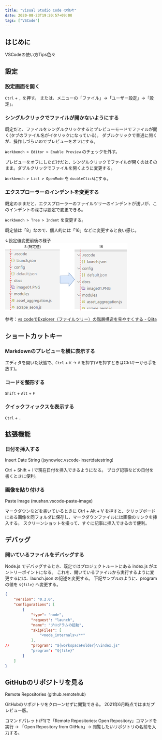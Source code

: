 ```yaml
---
title: "Visual Studio Code の色々"
date: 2020-08-23T19:20:57+09:00
tags: ["VSCode"]
---
```


## はじめに
VSCodeの使い方Tips色々

## 設定

### 設定画面を開く
`Ctrl` + `,` を押す。
または、メニューの「ファイル」→「ユーザー設定」→「設定」。

### シングルクリックでファイルが開かないようにする
既定だと、ファイルをシングルクリックするとプレビューモードでファイルが開く(タブのファイル名がイタリックになっている)。
ダブルクリックで普通に開くが、操作しづらいのでプレビューをオフにする。

`Workbench > Editor > Enable Preview` のチェックを外す。

プレビューをオフにしただけだと、シングルクリックでファイルが開くのはそのまま。ダブルクリックでファイルを開くように変更する。

`Workbench > List > OpenMode` を `doubleClick`にする。

### エクスプローラーのインデントを変更する
既定のままだと、エクスプローラーのファイルツリーのインデントが浅いが、このインデントの深さは設定で変更できる。

`Workbench > Tree > Indent` を変更する。

既定値は「8」なので、個人的には「16」などに変更すると良い感じ。  

↓設定値変更前後の様子  
![](2020-08-23-19-23-29.png)

参考：[vs codeでExplorer（ファイルツリー）の階層構造を見やすくする - Qiita](https://qiita.com/toriiico/items/3070bac14946168be1ce)

## ショートカットキー

### Markdownのプレビューを横に表示する
エディタを開いた状態で、`Ctrl` + `K` → `V` を押す(Vを押すときはCtrlキーから手を放す)。

### コードを整形する
`Shift` + `Alt` + `F`

### クイックフィックスを表示する
`Ctrl` + `.`

## 拡張機能

### 日付を挿入する 
Insert Date String (jsynowiec.vscode-insertdatestring)

Ctrl + Shift + I で現在日付を挿入できるようになる。
ブログ記事などの日付を書くときに便利。

### 画像を貼り付ける
Paste Image (mushan.vscode-paste-image)

マークダウンなどを書いているときに Ctrl + Alt + V を押すと、クリップボードにある画像を同フォルダに保存し、マークダウンファイルには画像のリンクを挿入する。
スクリーンショットを撮って、すぐに記事に挿入できるので便利。

## デバッグ

### 開いているファイルをデバッグする
Node.js でデバッグするとき、既定ではプロジェクトルートにある index.js がエントリーポイントになる。
これを、開いているファイルから実行するように変更するには、launch.json の記述を変更する。
下記サンプルのように、program の値を `${file}` へ変更する。

```json
{
	"version": "0.2.0",
	"configurations": [
		{
			"type": "node",
			"request": "launch",
			"name": "プログラムの起動",
			"skipFiles": [
				"<node_internals>/**"
			],
//			"program": "${workspaceFolder}\\index.js"
			"program": "${file}"
		}
	]
}
```

## GitHubのリポジトリを見る
Remote Repositories (github.remotehub)

GitHubのリポジトリをクローンせずに閲覧できる。
2021年6月時点ではまだプレビュー版。

コマンドパレット(F1)で「Remote Repositories: Open Repository」コマンドを実行 → 「Open Repository from GitHub」→ 閲覧したいリポジトリの名前を入力する。
